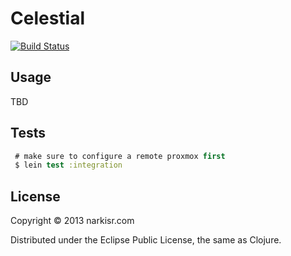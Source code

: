 # Celestial

[![Build Status](https://secure.travis-ci.org/narkisr/celestial.png)](http://travis-ci.org/narkisr/celestial)

## Usage

TBD
 
## Tests

```clojure
 # make sure to configure a remote proxmox first
 $ lein test :integration 
```
## License

Copyright © 2013 narkisr.com

Distributed under the Eclipse Public License, the same as Clojure.
